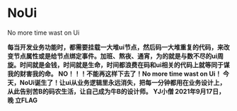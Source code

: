 # NoUi
No more time wast on Ui

**每当开发业务功能时，都需要挂载一大堆ui节点，然后码一大堆重复的代码，来改变节点属性或是给节点绑定事件。加班、熬夜、通宵，为的就是与数不尽的ui周旋。时间就是金钱，时间就是生命，时间都浪费在码和ui相关的代码上就等同于谋我的财害我的命。
NO！！！不能再这样下去了！No more time wast on Ui！
今天，NoUi诞生了！让ui从业务逻辑里永远消失，把每一分钟都用在业务设计上，从此告别苦B的码农生活，让自己成为牛B的设计师。
YJ小僧     2021年9月17日，晚      立FLAG**


